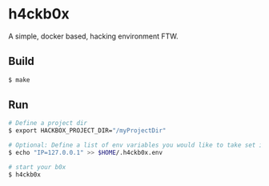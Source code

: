 # h4ckb0x
A simple, docker based, hacking environment FTW.

## Build

```bash
$ make
```

## Run

```bash
# Define a project dir
$ export HACKBOX_PROJECT_DIR="/myProjectDir"

# Optional: Define a list of env variables you would like to take set into the h4ckb0x (for example $IP as your primary CTF target)
$ echo "IP=127.0.0.1" >> $HOME/.h4ckb0x.env

# start your b0x
$ h4ckb0x
```
